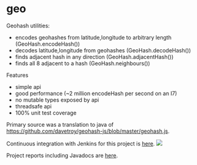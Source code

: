geo
===

Geohash utilities:

* encodes geohashes from latitude,longitude to arbitrary length (GeoHash.encodeHash())
* decodes latitude,longitude from geohashes (GeoHash.decodeHash())
* finds adjacent hash in any direction (GeoHash.adjacentHash())
* finds all 8 adjacent to a hash (GeoHash.neighbours())

Features

* simple api
* good performance (~2 million encodeHash per second on an I7)
* no mutable types exposed by api
* threadsafe api
* 100% unit test coverage

Primary source was a translation to java of https://github.com/davetroy/geohash-js/blob/master/geohash.js.

Continuous integration with Jenkins for this project is [here](https://xuml-tools.ci.cloudbees.com/). <a href="https://xuml-tools.ci.cloudbees.com/"><img  src="http://web-static-cloudfront.s3.amazonaws.com/images/badges/BuiltOnDEV.png"/></a>

Project reports including Javadocs are [here](https://xuml-tools.ci.cloudbees.com/job/geo%20site/site/project-reports.html).

